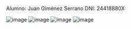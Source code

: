 Alumno: Juan Giménez Serrano
DNI: 24418880X




![image](https://github.com/user-attachments/assets/99bcce99-62fd-4055-a0f7-e67bd793d831)
![image](https://github.com/user-attachments/assets/71f629db-a83f-447d-894a-164052036fa2)
![image](https://github.com/user-attachments/assets/daf3739c-149a-4d43-94bb-d8c612cac3f7)
![image](https://github.com/user-attachments/assets/5842cb48-b942-46b3-9e73-1de07e4501b4)
